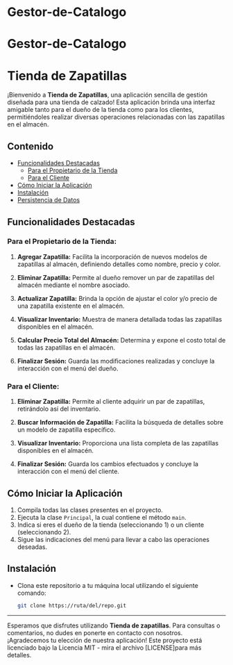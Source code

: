 # Gestor-de-Catalogo
# Gestor-de-Catalogo
# Tienda de Zapatillas

¡Bienvenido a **Tienda de Zapatillas**, una aplicación sencilla de gestión diseñada para una tienda de calzado! Esta aplicación brinda una interfaz amigable tanto para el dueño de la tienda como para los clientes, permitiéndoles realizar diversas operaciones relacionadas con las zapatillas en el almacén.

## Contenido

- [Funcionalidades Destacadas](#funcionalidades-destacadas)
  - [Para el Propietario de la Tienda](#para-el-propietario-de-la-tienda)
  - [Para el Cliente](#para-el-cliente)
- [Cómo Iniciar la Aplicación](#cómo-iniciar-la-aplicación)
- [Instalación](#instalación)
- [Persistencia de Datos](#persistencia-de-datos)

## Funcionalidades Destacadas

### Para el Propietario de la Tienda:

1. **Agregar Zapatilla:** Facilita la incorporación de nuevos modelos de zapatillas al almacén, definiendo detalles como nombre, precio y color.

2. **Eliminar Zapatilla:** Permite al dueño remover un par de zapatillas del almacén mediante el nombre asociado.

3. **Actualizar Zapatilla:** Brinda la opción de ajustar el color y/o precio de una zapatilla existente en el almacén.

4. **Visualizar Inventario:** Muestra de manera detallada todas las zapatillas disponibles en el almacén.

5. **Calcular Precio Total del Almacén:** Determina y expone el costo total de todas las zapatillas en el almacén.

6. **Finalizar Sesión:** Guarda las modificaciones realizadas y concluye la interacción con el menú del dueño.

### Para el Cliente:

1. **Eliminar Zapatilla:** Permite al cliente adquirir un par de zapatillas, retirándolo así del inventario.

2. **Buscar Información de Zapatilla:** Facilita la búsqueda de detalles sobre un modelo de zapatilla específico.

3. **Visualizar Inventario:** Proporciona una lista completa de las zapatillas disponibles en el almacén.

4. **Finalizar Sesión:** Guarda los cambios efectuados y concluye la interacción con el menú del cliente.

## Cómo Iniciar la Aplicación

1. Compila todas las clases presentes en el proyecto.
2. Ejecuta la clase `Principal`, la cual contiene el método `main`.
3. Indica si eres el dueño de la tienda (seleccionando 1) o un cliente (seleccionando 2).
4. Sigue las indicaciones del menú para llevar a cabo las operaciones deseadas.

## Instalación

- Clona este repositorio a tu máquina local utilizando el siguiente comando:
  ```bash
  git clone https://ruta/del/repo.git

---

Esperamos que disfrutes utilizando **Tienda de zapatillas**. Para consultas o comentarios, no dudes en ponerte en contacto con nosotros. ¡Agradecemos tu elección de nuestra aplicación!
Este proyecto está licenciado bajo la Licencia MIT - mira el archivo [LICENSE]para más detalles.